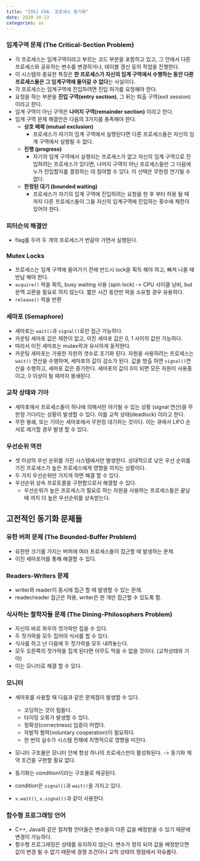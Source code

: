 ```yaml
---
title: "[OS] Ch6. 프로세스 동기화"
date: 2020-10-23
categories: os
---
```


### 임계구역 문제 (The Critical-Section Problem)
- 각 프로세스는 임계구역이라고 부르는 코드 부분을 포함하고 있고, 그 안에서 다른 프로세스와 공유하는 변수를 변경하거나, 테이블 갱신 등의 작업을 진행한다.
- 이 시스템의 중요한 특징은 **한 프로세스가 자신의 임계 구역에서 수행하는 동안 다른 프로세스들은 그 임계구역에 들어갈 수 없다**는 사실이다.
- 각 프로세스는 임계구역에 진입하려면 진입 허가를 요청해야 한다.
- 요청을 하는 부분을 **진입 구역(entry section)**, 그 뒤는 퇴출 구역(exit session)이라고 한다.
- 임계 구역이 아닌 구역은 **나머지 구역(remainder section)** 이라고 한다.
- 임계 구역 문제 해결안은 다음의 3가지를 충족해야 한다.
  - **상호 배제 (mutual exclusion)**
    - 프로세스가 자기의 임계 구역에서 실행된다면 다른 프로세스들은 자신의 임계 구역에서 실행될 수 없다.
  - **진행 (progress)**
    - 자기의 임계 구역에서 실행되는 프로세스가 없고 자신의 임계 구역으로 진입하려는 프로세스가 있다면, 나머지 구역이 아닌 프로세스들만 그 다음에 누가 진입할지를 결정하는 데 참여할 수 있다. 이 선택은 무한정 연기될 수 없다.
  - **한정된 대기 (bounded waiting)**
    - 프로세스가 자기의 임계 구역에 진입하려는 요청을 한 후 부터 허용 될 때 까지 다른 프로세스들이 그들 자신의 임계구역에 진입하는 횟수에 제한이 있어야 한다.

### 피터슨의 해결안
- flag를 두어 두 개의 프로세스가 번갈아 가면서 실행된다. 

### Mutex Locks
- 프로세스는 임계 구역에 들어가기 전에 반드시 lock을 획득 해야 하고, 빠져 나올 때 반납 해야 한다.
- `acquire()` 락을 획득, busy waiting 사용 (spin lock) -> CPU 사이클 낭비, but 문맥 교환을 필요로 하지 않는다. 짧은 시간 동안만 락을 소유할 경우 유용하다.
- `release()` 락을 반환

### 세마포 (Semaphore)
- 세마포는 `wait()`과 `signal()`로만 접근 가능하다.
- 카운팅 세마포 값은 제한이 없고, 이진 세마포 값은 0, 1 사이의 값만 가능하다.
- 따라서 이진 세마포는 mutex락과 유사하게 동작한다.
- 카운팅 세마포는 가용한 자원의 갯수로 초기화 된다. 자원을 사용하려는 프로세스는 `wait()` 연산을 수행하며, 세마포의 값이 감소가 된다. 값을 방출 하면 `signal()`연산을 수행하고, 세마포 값은 증가한다. 세마포의 값이 0이 되면 모든 자원이 사용중이고, 0 이상이 될 때까지 봉쇄된다.

### 교착 상태와 기아
- 세마포에서 프로세스들이 하나에 의해서만 야기될 수 있는 상황 (signal 연산)을 무한정 기다리는 상황이 발생할 수 있다. 이를 교착 상태(deadlock) 이라고 한다.
- 무한 봉쇄, 또는 기아는 세마포에서 무한정 대기하는 것이다. 이는 큐에서 LIFO 순서로 제거할 경우 발생 할 수 있다.

### 우선순위 역전
- 셋 이상의 우선 순위를 가진 시스템에서만 발생한다. 상대적으로 낮은 우선 순위를 가진 프로세스가 높은 프로세스에게 영향을 끼치는 상황이다.
- 두 가지 우선순위만 가지게 하면 해결 할 수 있다.
- 우선순위 상속 프로토콜을 구현함으로서 해결할 수 있다.
  - 우선순위가 높은 프로세스가 필요로 하는 자원을 사용하는 프로세스들은 끝날 때 까지 더 높은 우선순위를 상속받는다.

## 고전적인 동기화 문제들
### 유한 버퍼 문제 (The Bounded-Buffer Problem)
- 유한한 크기를 가지는 버퍼에 여러 프로세스들이 접근할 때 발생하는 문제. 
- 이진 세마포어를 통해 해결할 수 있다.

### Readers-Writers 문제
- writer와 reader이 동시에 접근 할 때 발생할 수 있는 문제.
- reader/reader 접근은 허용, writer은 한 개만 접근할 수 있도록 함.

### 식사하는 철학자들 문제 (The Dining-Philosophers Problem)
- 자신의 바로 좌우의 젓가락만 집을 수 있다.
- 두 젓가락을 모두 집어야 식사를 할 수 있다.
- 식사를 하고 난 다음에 두 젓가락을 모두 내려놓는다.
- 모두 오른쪽의 젓가락을 집게 된다면 아무도 먹을 수 없을 것이다. (교착상태와 기아)
- 이는 모니터로 해결 할 수 있다.


### 모니터
- 세마포를 사용할 때 다음과 같은 문제점이 발생할 수 있다.
  - 코딩하는 것이 힘들다.
  - 타이밍 오류가 발생할 수 있다.
  - 정확성(correctness) 입증이 어렵다.
  - 자발적 협력(voluntary cooperation)이 필요하다.
  - 한 번의 실수가 시스템 전체에 치명적으로 영향을 미친다.

- 모니터 구조물은 모니터 안에 항상 하나의 프로세스만이 활성화된다. -> 동기화 제약 조건을 구현할 필요 없다.
- 동기화는 condition이라는 구조물로 제공된다.
- condition은 `signal()`과 `wait()`을 가지고 있다.
- `x.wait()`, `x.signal()`과 같이 사용한다.

### 함수형 프로그래밍 언어
- C++, Java와 같은 절차형 언어들은 변수들이 다른 값을 배정받을 수 있기 때문에 변경이 가능하다.
- 함수형 프로그래밍은 상태를 유지하지 않는다. 변수가 정의 되어 값을 배정받으면 값이 변경 될 수 없기 때문에 경쟁 조건이나 교착 상태의 쟁점에서 자유롭다.